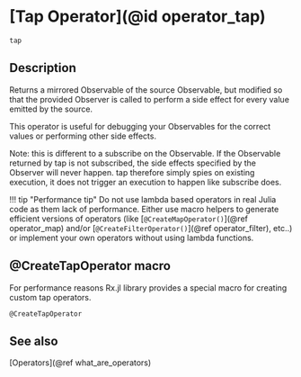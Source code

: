 # [Tap Operator](@id operator_tap)

```@docs
tap
```

## Description

Returns a mirrored Observable of the source Observable, but modified so that the provided Observer is called to perform a side effect for every value emitted by the source.

This operator is useful for debugging your Observables for the correct values or performing other side effects.

Note: this is different to a subscribe on the Observable. If the Observable returned by tap is not subscribed, the side effects specified by the Observer will never happen. tap therefore simply spies on existing execution, it does not trigger an execution to happen like subscribe does.

!!! tip "Performance tip"
    Do not use lambda based operators in real Julia code as them lack of performance. Either use macro helpers to generate efficient versions of operators (like [`@CreateMapOperator()`](@ref operator_map) and/or [`@CreateFilterOperator()`](@ref operator_filter), etc..) or implement your own operators without using lambda functions.

## @CreateTapOperator macro

For performance reasons Rx.jl library provides a special macro for creating custom tap operators.

```@docs
@CreateTapOperator
```

## See also

[Operators](@ref what_are_operators)
